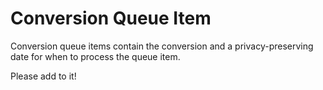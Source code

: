 # Conversion Queue Item

Conversion queue items contain the conversion and a privacy-preserving date for when to process the queue item.

Please add to it!
